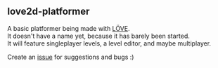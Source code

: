 
## love2d-platformer

A basic platformer being made with [LÖVE](https://love2d.org/).  
It doesn't have a name yet, because it has barely been started.  
It will feature singleplayer levels, a level editor, and maybe multiplayer.  

Create an [issue](https://github.com/ChicknTurtle/love2d-platformer/issues) for suggestions and bugs :)
